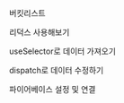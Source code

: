 <ol>버킷리스트</ol>
<ol>리덕스 사용해보기</ol>
<ol>useSelector로 데이터 가져오기</ol>
<ol>dispatch로 데이터 수정하기</ol>
<ol>파이어베이스 설정 및 연결</ol>
